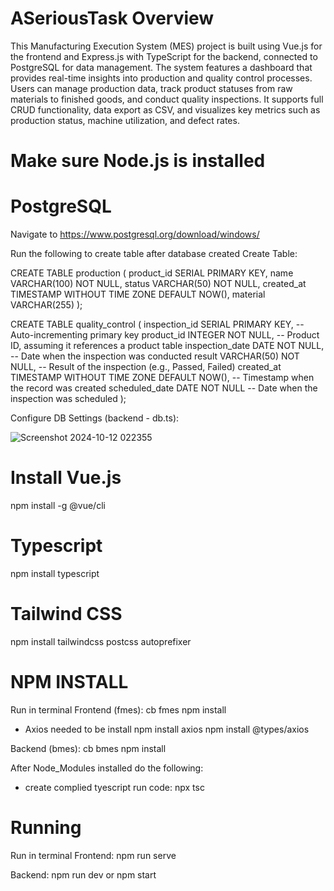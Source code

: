 # ASeriousTask Overview
This Manufacturing Execution System (MES) project is built using Vue.js for the frontend and Express.js with TypeScript for the backend, connected to PostgreSQL for data management. The system features a dashboard that provides real-time insights into production and quality control processes. Users can manage production data, track product statuses from raw materials to finished goods, and conduct quality inspections. It supports full CRUD functionality, data export as CSV, and visualizes key metrics such as production status, machine utilization, and defect rates.

# Make sure Node.js is installed

# PostgreSQL
Navigate to https://www.postgresql.org/download/windows/

Run the following to create table after database created
Create Table:

CREATE TABLE production (
    product_id SERIAL PRIMARY KEY,
    name VARCHAR(100) NOT NULL,
    status VARCHAR(50) NOT NULL,
    created_at TIMESTAMP WITHOUT TIME ZONE DEFAULT NOW(),
    material VARCHAR(255)
);

CREATE TABLE quality_control (
    inspection_id SERIAL PRIMARY KEY,     -- Auto-incrementing primary key
    product_id INTEGER NOT NULL,          -- Product ID, assuming it references a product table
    inspection_date DATE NOT NULL,        -- Date when the inspection was conducted
    result VARCHAR(50) NOT NULL,          -- Result of the inspection (e.g., Passed, Failed)
    created_at TIMESTAMP WITHOUT TIME ZONE DEFAULT NOW(), -- Timestamp when the record was created
    scheduled_date DATE NOT NULL          -- Date when the inspection was scheduled
);

Configure DB Settings (backend - db.ts):

![Screenshot 2024-10-12 022355](https://github.com/user-attachments/assets/bd7e69fd-cd95-4b16-8506-443ce67bcb56)

# Install Vue.js
npm install -g @vue/cli

# Typescript
npm install typescript

# Tailwind CSS
npm install tailwindcss postcss autoprefixer

# NPM INSTALL
Run in terminal
Frontend (fmes):
 cb fmes
 npm install
   - Axios needed to be install
      npm install axios
      npm install @types/axios

Backend (bmes):
 cb bmes
 npm install

After Node_Modules installed do the following:
 - create complied tyescript 
    run code: npx tsc

# Running
Run in terminal
Frontend:
npm run serve

Backend:
npm run dev
or
npm start
